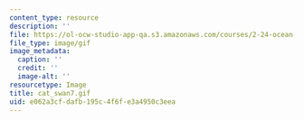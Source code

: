 ```yaml
---
content_type: resource
description: ''
file: https://ol-ocw-studio-app-qa.s3.amazonaws.com/courses/2-24-ocean-wave-interaction-with-ships-and-offshore-energy-systems-13-022-spring-2002/e062a3cfdafb195c4f6fe3a4950c3eea_cat_swan7.gif
file_type: image/gif
image_metadata:
  caption: ''
  credit: ''
  image-alt: ''
resourcetype: Image
title: cat_swan7.gif
uid: e062a3cf-dafb-195c-4f6f-e3a4950c3eea
---
```

